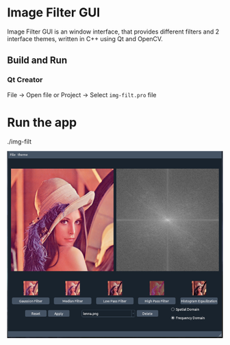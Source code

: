 # Image Filter GUI
Image Filter GUI is an window interface, that provides different filters and 2 interface themes, written in C++ using Qt and OpenCV.

## Build and Run
### Qt Creator
File &rarr; Open file or Project &rarr; Select `img-filt.pro` file

# Run the app
./img-filt

![](docs/img-filt.png)
